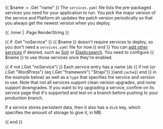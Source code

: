 {{ $name := .Get "name" }}
The `services.yaml` file lists the pre-packaged services you need for your application to run.
You pick the major version of the service and Platform.sh updates the patch version periodically
so that you always get the newest version when you deploy.

{{ .Inner | .Page.RenderString }}

{{ if .Get "noService" }}
{{ $name }} doesn't require services to deploy, so you don't need a `services.yaml` file for now.{{ end }}
You can [add other services](/add-services/_index.md) if desired,
such as [Solr](/add-services/solr.md) or [Elasticsearch](/add-services/elasticsearch.md).
You need to configure {{ $name }} to use those services once they're enabled.

{{ if not (.Get "noService") }}
Each service entry has a name (`db` {{ if not (or (.Get "WordPress") (eq (.Get "framework") "Strapi")) }}and `cache`{{ end }} in the example below)
as well as a `type` that specifies the service and version to use.
Note that not all services support clean version upgrades, and none support downgrades.
If you want to try upgrading a service,
confirm on its service page that it's supported
and test on a branch before pushing to your production branch.

If a service stores persistent data,
then it also has a `disk` key, which specifies the amount of storage to give it, in MB.

{{ end }}
